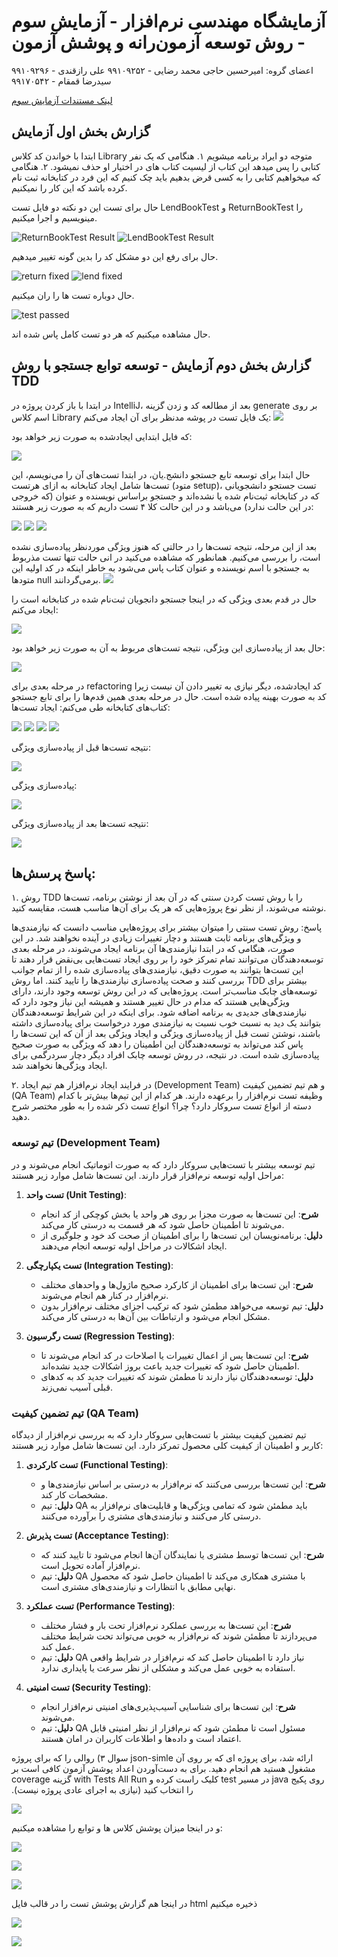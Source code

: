 # آزمایشگاه مهندسی نرم‌افزار - آزمایش سوم - روش توسعه آزمون‌رانه و پوشش آزمون
اعضای گروه:
امیرحسین حاجی محمد رضایی - ۹۹۱۰۹۲۵۲
علی رازقندی - ۹۹۱۰۹۲۹۶
سید‌رضا قمقام - ۹۹۱۷۰۵۴۲

[لینک مستندات آزمایش سوم](https://github.com/ssc-public/Software-Engineering-Lab/blob/main/courseworks/experiments/TDD-and-coverage.md)

## گزارش بخش اول آزمایش
ابتدا با خواندن کد کلاس Library متوجه دو ایراد برنامه میشویم 
۱. هنگامی که یک نفر کتابی را پس میدهد این کتاب از لیسیت کتاب های در اختیار او حذف نمیشود.
۲. هنگامی که میخواهیم کتابی را به کسی قرض بدهیم باید چک کنیم که این فرد در کتابخانه ثبت نام کرده باشد که این کار را نمیکنیم.

حال برای تست این دو نکته دو فایل تست LendBookTest و ReturnBookTest را مینویسیم و اجرا میکنیم.

![ReturnBookTest Result](image.png) 
![LendBookTest Result](image-1.png)

حال برای رفع این دو مشکل کد را بدین گونه تغییر میدهیم.

![return fixed](image-2.png)
![lend fixed](image-3.png)

حال دوباره تست ها را ران میکنیم.

![test passed](image-4.png)

حال مشاهده میکنیم که هر دو تست کامل پاس شده اند.

## گزارش بخش دوم آزمایش - توسعه توابع جستجو با روش TDD 

در ابتدا با باز کردن پروژه در IntelliJ، بعد از مطالعه کد و زدن گزینه generate بر روی اسم کلاس Library یک فایل تست در پوشه مدنظر برای آن ایجاد می‌کنم:
![](https://github.com/amir-haji/SE_Lab_exp_3/blob/main/report%20screenshots/part%202%20screenshots/2.PNG)

که فایل ابتدایی ایجاد‌شده به صورت زیر خواهد بود:

![](https://github.com/amir-haji/SE_Lab_exp_3/blob/main/report%20screenshots/part%202%20screenshots/3.PNG)

حال ابتدا برای توسعه تابع جستجو دانشج.یان، در ابتدا تست‌های آن را می‌نویسم، این تست‌ها شامل ایجاد کتابخانه به ازای هرتست (متود setup)، تست جستجو دانشجویانی که در کتابخانه ثبت‌نام شده یا نشده‌اند و جستجو بر‌اساس نویسنده و عنوان (که خروجی در این حالت ندارد) می‌باشد و در این حالت کلا ۴ تست داریم که به صورت زیر هستند:

![](https://github.com/amir-haji/SE_Lab_exp_3/blob/main/report%20screenshots/part%202%20screenshots/4.PNG)
![](https://github.com/amir-haji/SE_Lab_exp_3/blob/main/report%20screenshots/part%202%20screenshots/5.PNG)
![](https://github.com/amir-haji/SE_Lab_exp_3/blob/main/report%20screenshots/part%202%20screenshots/6.PNG)

بعد از این مرحله، نتیجه تست‌ها را در حالتی که هنوز ویژگی موردنظر پیاده‌سازی نشده است، را بررسی می‌کنیم. همانطور که مشاهده می‌کنید در انی حالت تنها تست مذربوط به جستجو با اسم نویسنده و عنوان کتاب پاس می‌شود به خاطر اینکه در کد اولیه این متود‌ها null برمی‌گردانند.
![](https://github.com/amir-haji/SE_Lab_exp_3/blob/main/report%20screenshots/part%202%20screenshots/7.PNG)

حال در قدم بعدی ویژگی که در اینجا جستجو دانجویان ثبت‌نام شده در کتابخانه است را ایجاد می‌کنم:

![](https://github.com/amir-haji/SE_Lab_exp_3/blob/main/report%20screenshots/part%202%20screenshots/8.PNG)

حال بعد از پیاده‌سازی این ویژگی، نتیجه تست‌های مربوط به آن به صورت زیر خواهد بود:

![](https://github.com/amir-haji/SE_Lab_exp_3/blob/main/report%20screenshots/part%202%20screenshots/9.PNG)

در مرحله بعدی برای refactoring کد ایجاد‌شده، دیگر نیازی به تغییر دادن آن نیست زیرا کد به صورت بهینه پیاده شده است. حال در مرحله بعدی همین قدم‌ها را برای تابع جستجو کتاب‌های کتابخانه طی می‌کنم:
ایجاد تست‌ها:

![](https://github.com/amir-haji/SE_Lab_exp_3/blob/main/report%20screenshots/part%202%20screenshots/10.PNG)
![](https://github.com/amir-haji/SE_Lab_exp_3/blob/main/report%20screenshots/part%202%20screenshots/11.PNG)
![](https://github.com/amir-haji/SE_Lab_exp_3/blob/main/report%20screenshots/part%202%20screenshots/12.PNG)
![](https://github.com/amir-haji/SE_Lab_exp_3/blob/main/report%20screenshots/part%202%20screenshots/13.PNG)

نتیجه تست‌ها قبل از پیاده‌سازی ویژگی:

![](https://github.com/amir-haji/SE_Lab_exp_3/blob/main/report%20screenshots/part%202%20screenshots/16.PNG)

پیاده‌سازی ویژگی:

![](https://github.com/amir-haji/SE_Lab_exp_3/blob/main/report%20screenshots/part%202%20screenshots/14.PNG)

نتیجه تست‌ها بعد از پیاده‌سازی ویژگی:

![](https://github.com/amir-haji/SE_Lab_exp_3/blob/main/report%20screenshots/part%202%20screenshots/15.PNG)

## پاسخ پرسش‌ها:
۱. روش
TDD
را با روش تست کردن سنتی که در آن بعد از نوشتن برنامه، تست‌ها نوشته می‌شوند، از نظر نوع پروژه‌هایی که هر یک برای آن‌ها مناسب هست، مقایسه کنید.

پاسخ: روش تست سنتی را میتوان بیشتر برای پروژه‌هایی مناسب دانست که نیازمندی‌ها و ویژگی‌های برنامه ثابت هستند و دچار تغییرات زیادی در آینده نخواهند شد. در این صورت، هنگامی که در ابتدا نیازمندی‌ها آن برنامه ایجاد می‌شوند، در مرحله بعدی توسعه‌دهندگان می‌توانند تمام تمرکز خود را بر روی ایجاد تست‌هایی بی‌نقض قرار دهند تا این تست‌ها بتوانند به صورت دقیق، نیازمندی‌های پیاده‌سازی شده را از تمام جوانب بررسی کنند و صحت پیاده‌سازی نیازمندی‌ها را تایید کنند. اما روش TDD بیشتر برای توسعه‌های چابک مناسب‌تر است. پروژه‌هایی که در این روش توسعه وجود دارند، دارای ویژگی‌هایی هستند که مدام در حال تغییر هستند و همیشه این نیاز وجود دارد که نیازمندی‌های جدیدی به برنامه اضافه شود. برای اینکه در این شرایط توسعه‌دهندگان بتوانند یک دید به نسبت خوب نسبت به نیازمندی مورد‌ درخواست برای پیاده‌سازی داشته باشند، نوشتن تست قبل از پیاده‌سازی ویژگی و ایجاد ویژگی بعد از آن که این تست‌ها را پاس کند می‌تواند به توسعه‌دهندگان این اطمینان را دهد که ویژگی به صورت صحیح پیاده‌سازی شده است. در نتیجه، در روش توسعه چابک افراد دیگر دچار سردرگمی برای ایجاد ویژگی‌ها نخواهند شد.


۲. در فرایند ایجاد نرم‌افزار هم تیم ایجاد (Development Team) و هم تیم تضمین کیفیت (QA Team) وظیفه تست نرم‌افزار را برعهده دارند. هر کدام از این تیم‌ها بیش‌تر با کدام دسته از انواع تست سروکار دارد؟ چرا؟ انواع تست ذکر شده را به طور مختصر شرح دهید.

### تیم توسعه (Development Team)
تیم توسعه بیشتر با تست‌هایی سروکار دارد که به صورت اتوماتیک انجام می‌شوند و در مراحل اولیه توسعه نرم‌افزار قرار دارند. این تست‌ها شامل موارد زیر هستند:

1. **تست واحد (Unit Testing)**:
   - **شرح**: این تست‌ها به صورت مجزا بر روی هر واحد یا بخش کوچکی از کد انجام می‌شوند تا اطمینان حاصل شود که هر قسمت به درستی کار می‌کند.
   - **دلیل**: برنامه‌نویسان این تست‌ها را برای اطمینان از صحت کد خود و جلوگیری از ایجاد اشکالات در مراحل اولیه توسعه انجام می‌دهند.

2. **تست یکپارچگی (Integration Testing)**:
   - **شرح**: این تست‌ها برای اطمینان از کارکرد صحیح ماژول‌ها و واحدهای مختلف نرم‌افزار در کنار هم انجام می‌شوند.
   - **دلیل**: تیم توسعه می‌خواهد مطمئن شود که ترکیب اجزای مختلف نرم‌افزار بدون مشکل انجام می‌شود و ارتباطات بین آن‌ها به درستی کار می‌کند.

3. **تست رگرسیون (Regression Testing)**:
   - **شرح**: این تست‌ها پس از اعمال تغییرات یا اصلاحات در کد انجام می‌شوند تا اطمینان حاصل شود که تغییرات جدید باعث بروز اشکالات جدید نشده‌اند.
   - **دلیل**: توسعه‌دهندگان نیاز دارند تا مطمئن شوند که تغییرات جدید کد به کدهای قبلی آسیب نمی‌زند.

### تیم تضمین کیفیت (QA Team)
تیم تضمین کیفیت بیشتر با تست‌هایی سروکار دارد که به بررسی نرم‌افزار از دیدگاه کاربر و اطمینان از کیفیت کلی محصول تمرکز دارد. این تست‌ها شامل موارد زیر هستند:

1. **تست کارکردی (Functional Testing)**:
   - **شرح**: این تست‌ها بررسی می‌کنند که نرم‌افزار به درستی بر اساس نیازمندی‌ها و مشخصات کار کند.
   - **دلیل**: تیم QA باید مطمئن شود که تمامی ویژگی‌ها و قابلیت‌های نرم‌افزار به درستی کار می‌کنند و نیازمندی‌های مشتری را برآورده می‌کنند.

2. **تست پذیرش (Acceptance Testing)**:
   - **شرح**: این تست‌ها توسط مشتری یا نمایندگان آن‌ها انجام می‌شود تا تایید کنند که نرم‌افزار آماده تحویل است.
   - **دلیل**: تیم QA با مشتری همکاری می‌کند تا اطمینان حاصل شود که محصول نهایی مطابق با انتظارات و نیازمندی‌های مشتری است.

3. **تست عملکرد (Performance Testing)**:
   - **شرح**: این تست‌ها به بررسی عملکرد نرم‌افزار تحت بار و فشار مختلف می‌پردازند تا مطمئن شوند که نرم‌افزار به خوبی می‌تواند تحت شرایط مختلف عمل کند.
   - **دلیل**: تیم QA نیاز دارد تا اطمینان حاصل کند که نرم‌افزار در شرایط واقعی استفاده به خوبی عمل می‌کند و مشکلی از نظر سرعت یا پایداری ندارد.

4. **تست امنیتی (Security Testing)**:
   - **شرح**: این تست‌ها برای شناسایی آسیب‌پذیری‌های امنیتی نرم‌افزار انجام می‌شوند.
   - **دلیل**: تیم QA مسئول است تا مطمئن شود که نرم‌افزار از نظر امنیتی قابل اعتماد است و داده‌ها و اطلاعات کاربران در امان هستند.





 سوال ۳) روالی ‬‫را که‬ ‫برای‬ ‫پروژه‬ ‫‪json-simle‬‬ ‫ارائه‬ ‫شد‬،‬ ‫برای‬ پروژه ای که بر روی آن مشغول هستید هم‬ ‫انجام‬ ‫دهید. برای ‫به‬ ‫دست‬‫‌آوردن‬ ‫اعداد‬ ‫پوشش‬ ‫آزمون‬ ‫کافی‬ ‫است‬ ‫بر‬ ‫روی‬ ‫پکیج‬ ‫‪java‬‬ ‫در‬ ‫مسیر‬ ‫‪test‬‬ ‫کلیک‬ ‫راست‬ ‫کرده‬ ‫و‬ ‫گزینه ‬‫‪coverage‬‬ ‫‪with‬‬ ‫‪Tests‬‬ ‫‪All‬‬ ‫‪Run‬‬ ‫را‬ ‫انتخاب‬ ‫کنید‬ ‫(نیازی‬ ‫به‬ ‫اجرای‬ ‫عادی‬ ‫پروژه‬ ‫نیست)‪.‬‬‫
 

![](image-7.png)

و در اینجا میزان پوشش کلاس ها و توابع را مشاهده میکنیم:

![](image-6.png)

![](image-10.png)

![](image-8.png)

در اینجا هم گزارش پوشش تست را در قالب فایل html ذخیره میکنیم

![](image-9.png)

![](image-11.png)



